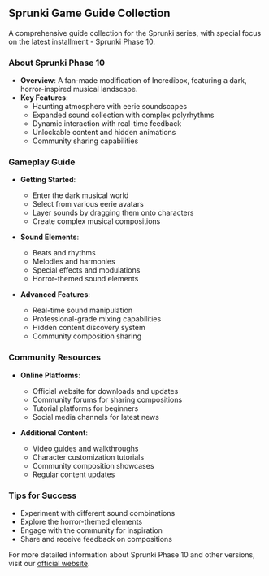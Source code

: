 ## Sprunki Game Guide Collection

A comprehensive guide collection for the Sprunki series, with special focus on the latest installment - Sprunki Phase 10.

### About Sprunki Phase 10
- **Overview**: A fan-made modification of Incredibox, featuring a dark, horror-inspired musical landscape.
- **Key Features**:
  - Haunting atmosphere with eerie soundscapes
  - Expanded sound collection with complex polyrhythms
  - Dynamic interaction with real-time feedback
  - Unlockable content and hidden animations
  - Community sharing capabilities

### Gameplay Guide
- **Getting Started**:
  - Enter the dark musical world
  - Select from various eerie avatars
  - Layer sounds by dragging them onto characters
  - Create complex musical compositions

- **Sound Elements**:
  - Beats and rhythms
  - Melodies and harmonies
  - Special effects and modulations
  - Horror-themed sound elements

- **Advanced Features**:
  - Real-time sound manipulation
  - Professional-grade mixing capabilities
  - Hidden content discovery system
  - Community composition sharing

### Community Resources
- **Online Platforms**:
  - Official website for downloads and updates
  - Community forums for sharing compositions
  - Tutorial platforms for beginners
  - Social media channels for latest news

- **Additional Content**:
  - Video guides and walkthroughs
  - Character customization tutorials
  - Community composition showcases
  - Regular content updates

### Tips for Success
- Experiment with different sound combinations
- Explore the horror-themed elements
- Engage with the community for inspiration
- Share and receive feedback on compositions

For more detailed information about Sprunki Phase 10 and other versions, visit our [official website](https://sprunki.com).